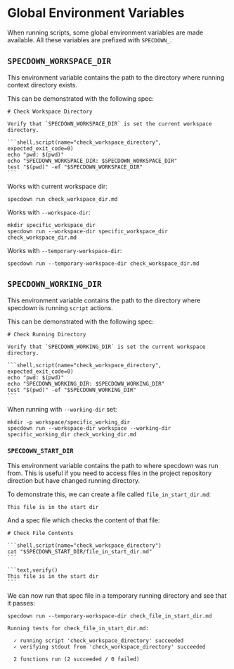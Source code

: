 # Global Environment Variables

When running scripts, some global environment variables are made available. All
these variables are prefixed with `SPECDOWN_`.

## `SPECDOWN_WORKSPACE_DIR`

This environment variable contains the path to the directory where running
context directory exists.

This can be demonstrated with the following spec:

~~~markdown,file(path="check_workspace_dir.md")
# Check Workspace Directory

Verify that `SPECDOWN_WORKSPACE_DIR` is set the current workspace directory.

```shell,script(name="check_workspace_directory", expected_exit_code=0)
echo "pwd: $(pwd)"
echo "SPECDOWN_WORKSPACE_DIR: $SPECDOWN_WORKSPACE_DIR"
test "$(pwd)" -ef "$SPECDOWN_WORKSPACE_DIR"
```
~~~

Works with current workspace dir:

```shell,script(name="specdown_workspace_dir_with_cwd", expected_exit_code=0)
specdown run check_workspace_dir.md
```

Works with `--workspace-dir`:

```shell,script(name="specdown_workspace_dir_with_running_dir", expected_exit_code=0)
mkdir specific_workspace_dir
specdown run --workspace-dir specific_workspace_dir check_workspace_dir.md
```

Works with `--temporary-workspace-dir`:

```shell,script(name="specdown_workspace_dir_with_temp_workspace_dir", expected_exit_code=0)
specdown run --temporary-workspace-dir check_workspace_dir.md
```

## `SPECDOWN_WORKING_DIR`

This environment variable contains the path to the directory where specdown is
running `script` actions.

This can be demonstrated with the following spec:

~~~markdown,file(path="check_working_dir.md")
# Check Running Directory

Verify that `SPECDOWN_WORKING_DIR` is set the current workspace directory.

```shell,script(name="check_workspace_directory", expected_exit_code=0)
echo "pwd: $(pwd)"
echo "SPECDOWN_WORKING_DIR: $SPECDOWN_WORKING_DIR"
test "$(pwd)" -ef "$SPECDOWN_WORKING_DIR"
```
~~~

When running with `--working-dir` set:

```shell,script(name="specdown_working_dir_with_workspace_dir", expected_exit_code=0)
mkdir -p workspace/specific_working_dir
specdown run --workspace-dir workspace --working-dir specific_working_dir check_working_dir.md
```

### `SPECDOWN_START_DIR`

This environment variable contains the path to where specdown was run from. This
is useful if you need to access files in the project repository direction but
have changed running directory.

To demonstrate this, we can create a file called `file_in_start_dir.md`:

~~~markdown,file(path="file_in_start_dir.md")
This file is in the start dir
~~~

And a spec file which checks the content of that file:

~~~markdown,file(path="check_file_in_start_dir.md")
# Check File Contents

```shell,script(name="check_workspace_directory")
cat "$SPECDOWN_START_DIR/file_in_start_dir.md"
```

```text,verify()
This file is in the start dir
```
~~~

We can now run that spec file in a temporary running directory and see that it
passes:

```shell,script(name="check_file_in_start_dir")
specdown run --temporary-workspace-dir check_file_in_start_dir.md
```

```text,verify()
Running tests for check_file_in_start_dir.md:

  ✓ running script 'check_workspace_directory' succeeded
  ✓ verifying stdout from 'check_workspace_directory' succeeded

  2 functions run (2 succeeded / 0 failed)

```
